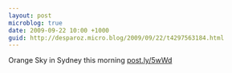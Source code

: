 ```yaml
---
layout: post
microblog: true
date: 2009-09-22 10:00 +1000
guid: http://desparoz.micro.blog/2009/09/22/t4297563184.html
---
```

Orange Sky in Sydney this morning [post.ly/5wWd](http://post.ly/5wWd)
